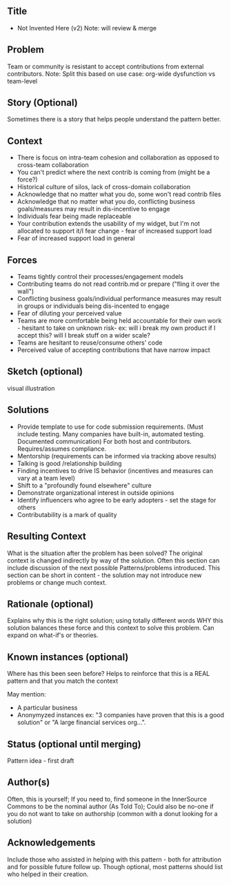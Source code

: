 ## Title  
- Not Invented Here (v2) Note: will review & merge

## Problem
Team or community is resistant to accept contributions from external contributors.
Note: Split this based on use case: org-wide dysfunction vs team-level

## Story (Optional)
Sometimes there is a story that helps people understand the pattern better.

## Context
- There is focus on intra-team cohesion and collaboration as opposed to cross-team collaboration
- You can't predict where the next contrib is coming from (might be a force?)
- Historical culture of silos, lack of cross-domain collaboration 
- Acknowledge that no matter what you do, some won't read contrib files
- Acknowledge that no matter what you do, conflicting business goals/measures may result in dis-incentive to engage
- Individuals fear being made replaceable
- Your contribution extends the usability of my widget, but I'm not allocated to support it/I fear change - fear of increased support load
- Fear of increased support load in general

## Forces
- Teams tightly control their processes/engagement models
- Contributing teams do not read contrib.md or prepare ("fling it over the wall")
- Conflicting business goals/individual performance measures may result in groups or individuals being dis-incented to engage
- Fear of diluting your perceived value
- Teams are more comfortable being held accountable for their own work - hesitant to take on unknown risk- ex: will i break my own product if I accept this? will I break stuff on a wider scale?
- Teams are hesitant to reuse/consume others' code
- Perceived value of accepting contributions that have narrow impact 

## Sketch (optional)
visual illustration

## Solutions
- Provide template to use for code submission requirements. (Must include testing. Many companies have built-in, automated testing. Documented communication) For both host and contributors. Requires/assumes compliance.
- Mentorship (requirements can be informed via tracking above results)
- Talking is good /relationship building
- Finding incentives to drive IS behavior (incentives and measures can vary at a team level)
- Shift to a "profoundly found elsewhere" culture
- Demonstrate organizational interest in outside opinions
- Identify influencers who agree to be early adopters - set the stage for others
- Contributability is a mark of quality

## Resulting Context
What is the situation after the problem has been solved? The original context is changed indirectly by way of the solution. Often this section can include discussion of the next possible Patterns/problems introduced. This section can be short in content - the solution may not introduce new problems or change much context.

## Rationale (optional)
Explains why this is the right solution; using totally different words WHY this solution balances these force and this context to solve this problem. Can expand on what-if's or theories.

## Known instances (optional)
Where has this been seen before? Helps to reinforce that this is a REAL pattern and that you match the context

May mention:
* A particular business
* Anonymyzed instances ex: "3 companies have proven that this is a good solution" or "A large financial services org...". 

## Status (optional until merging)
Pattern idea - first draft

## Author(s)
Often, this is yourself; If you need to, find someone in the InnerSource Commons to be the nominal author (As Told To); Could also be no-one if you do not want to take on authorship (common with a donut looking for a solution)

## Acknowledgements
Include those who assisted in helping with this pattern - both for attribution and for possible future follow up. Though optional, most patterns should list who helped in their creation.
